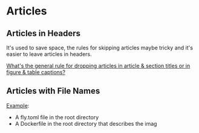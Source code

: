 # Articles

## Articles in Headers

It's used to save space, the rules for skipping articles maybe tricky and it's easier to leave articles in headers.

[What's the general rule for dropping articles in article & section titles or in figure & table captions?](https://english.stackexchange.com/questions/38759/whats-the-general-rule-for-dropping-articles-in-article-section-titles-or-in)

## Articles with File Names

[Example](https://fly.io/docs/rails/advanced-guides/multiple-applications/#what-is-a-fly-application):

  * A fly.toml file in the root directory
  * A Dockerfile in the root directory that describes the imag
